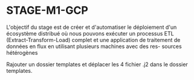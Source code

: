 # STAGE-M1-GCP
L'objectif du stage est de créer et d'automatiser le déploiement d'un écosystème distribué où nous pouvons exécuter un processus ETL (Extract-Transform-Load) complet et une application de traitement de données en flux en utilisant plusieurs machines avec des res- sources hétérogènes

Rajouter un dossier templates et déplacer les 4 fichier .j2 dans le dossier templates.
